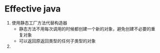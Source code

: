 # Effective java

1. 使用静态工厂方法代替构造器
   * 静态方法不用每次调用的时候都创建一个新的对象，避免创建不必要的重复对象
   * 可以返回原返回类型的任何子类型的对象
2. 